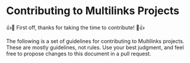 # Contributing to Multilinks Projects

:+1::tada: First off, thanks for taking the time to contribute! :tada::+1:

The following is a set of guidelines for contributing to Multilinks projects. These are mostly guidelines, not rules. Use your best judgment, and feel free to propose changes to this document in a pull request.
